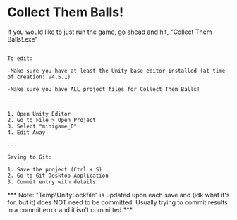 # Collect Them Balls!



If you would like to just run the game, go ahead and hit, "Collect Them Balls!.exe"

~~~~~~~~~~~~~~~~~~~~~~~~~~~~~~~~~~~~~

To edit:

-Make sure you have at least the Unity base editor installed (at time of creation: v4.5.1)

-Make sure you have ALL project files for Collect Them Balls!

---

1. Open Unity Editor
2. Go to File > Open Project
3. Select "minigame_0"
4. Edit Away!

---

Saving to Git:

1. Save the project (Ctrl + S)
2. Go to Git Desktop Application
3. Commit entry with details

~~~~~~~~~~~~~~~~~~~~~~~~~~~~~~~~~~~~~

*** Note: "Temp\UnityLockfile" is updated upon each save and (idk what it's for, but it) does NOT need to be committed. Usually trying to commit results in a commit error and it isn't committed.***

~~~Merry Christmas!~~~